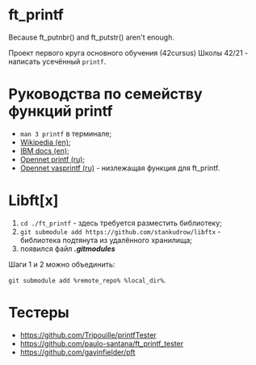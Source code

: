 # ft_printf

Because ft_putnbr() and ft_putstr() aren't enough.

Проект первого круга основного обучения (42cursus) Школы 42/21 - написать усечённый `printf`.

# Руководства по семейству функций printf

* `man 3 printf` в терминале;
* [Wikipedia (en)](https://en.wikipedia.org/wiki/Printf_format_string);
* [IBM docs (en)](https://www.ibm.com/docs/en/ztpf/2020?topic=apis-fprintf-printf-sprintf-format-write-data);
* [Opennet printf (ru)](https://www.opennet.ru/man.shtml?topic=printf&category=3&russian=0);
* [Opennet vasprintf (ru)](https://www.opennet.ru/man.shtml?topic=vasprintf&category=3&russian=0) - низлежащая функция для ft_printf.

# Libft[x]

1. `cd ./ft_printf` - здесь требуется разместить библиотеку;
2. `git submodule add https://github.com/stankudrow/libftx` - библиотека подтянута из удалённого хранилища;
3. появился файл ***.gitmodules***

Шаги 1 и 2 можно объединить:

`git submodule add %remote_repo% %local_dir%`.

# Тестеры

* https://github.com/Tripouille/printfTester
* https://github.com/paulo-santana/ft_printf_tester
* https://github.com/gavinfielder/pft